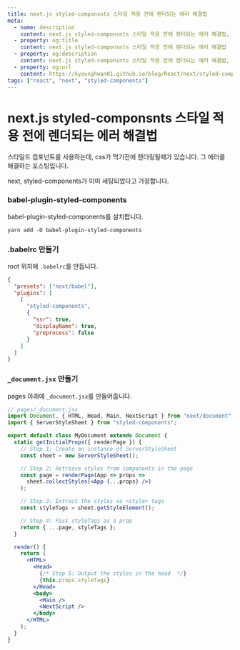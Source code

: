 ```yaml
---
title: next.js styled-componsnts 스타일 적용 전에 렌더되는 에러 해결법
meta:
  - name: description
    content: next.js styled-componsnts 스타일 적용 전에 렌더되는 에러 해결법, react, seo, ssr, getStaticProps, getStaticPaths, getServerSideProps
  - property: og:title
    content: next.js styled-componsnts 스타일 적용 전에 렌더되는 에러 해결법
  - property: og:description
    content: next.js styled-componsnts 스타일 적용 전에 렌더되는 에러 해결법, react, seo, ssr, getStaticProps, getStaticPaths, getServerSideProps
  - property: og:url
    content: https://kyounghwan01.github.io/blog/React/next/styled-components-render-error/
tags: ["react", "next", "styled-components"]
---
```


# next.js styled-componsnts 스타일 적용 전에 렌더되는 에러 해결법

스타일드 컴포넌트를 사용하는데, css가 먹기전에 렌더링될때가 있습니다. 그 에러를 해결하는 포스팅입니다.

next, styled-components가 이미 세팅되었다고 가정합니다.

### babel-plugin-styled-components

babel-plugin-styled-components를 설치합니다.

```
yarn add -D babel-plugin-styled-components
```

### .babelrc 만들기

root 위치에 `.babelrc`를 만듭니다.

```json
{
  "presets": ["next/babel"],
  "plugins": [
    [
      "styled-components",
      {
        "ssr": true,
        "displayName": true,
        "preprocess": false
      }
    ]
  ]
}
```

### `_document.jsx` 만들기

pages 아래에 `_document.jsx`를 만들어줍니다.

```jsx
// pages/_document.jsx
import Document, { HTML, Head, Main, NextScript } from "next/document";
import { ServerStyleSheet } from "styled-components";

export default class MyDocument extends Document {
  static getInitialProps({ renderPage }) {
    // Step 1: Create an instance of ServerStyleSheet
    const sheet = new ServerStyleSheet();

    // Step 2: Retrieve styles from components in the page
    const page = renderPage(App => props =>
      sheet.collectStyles(<App {...props} />)
    );

    // Step 3: Extract the styles as <style> tags
    const styleTags = sheet.getStyleElement();

    // Step 4: Pass styleTags as a prop
    return { ...page, styleTags };
  }

  render() {
    return (
      <HTML>
        <Head>
          {/* Step 5: Output the styles in the head  */}
          {this.props.styleTags}
        </Head>
        <body>
          <Main />
          <NextScript />
        </body>
      </HTML>
    );
  }
}
```

<TagLinks />

<Comment />
